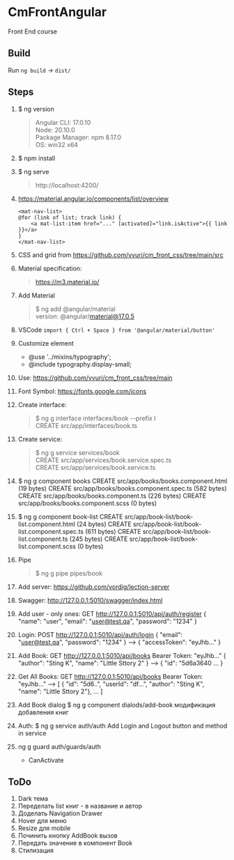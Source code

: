 # CmFrontAngular

Front End course 

## Build
Run `ng build` -> `dist/`

## Steps

1. $ ng version  
   > Angular CLI: 17.0.10 <br>
   Node: 20.10.0 <br>
   Package Manager: npm 8.17.0 <br>
   OS: win32 x64

2. $ npm install

3. $ ng serve
   > http://localhost:4200/

4. https://material.angular.io/components/list/overview
    ```
    <mat-nav-list>
    @for (link of list; track link) {
        <a mat-list-item href="..." [activated]="link.isActive">{{ link }}</a>
    }
    </mat-nav-list>
    ```
5. CSS and grid from https://github.com/vvuri/cm_front_css/tree/main/src

6. Material specification: 
   > https://m3.material.io/

7. Add Material   
    > $ ng add @angular/material <br>
    version: @angular/material@17.0.5

8. VSCode ``` import { Ctrl + Space } from '@angular/material/button'  ```

9. Customize element
    - @use '../mixins/typography';
    - @include typography.display-small;

10. Use: https://github.com/vvuri/cm_front_css/tree/main

11. Font Symbol: https://fonts.google.com/icons

12. Create interface: 
    > $ ng g interface interfaces/book --prefix I <br>
    CREATE src/app/interfaces/book.ts 

13. Create service:
    > $ ng g service services/book <br>
    CREATE src/app/services/book.service.spec.ts <br>
    CREATE src/app/services/book.service.ts

14. $ ng g component books
    CREATE src/app/books/books.component.html (19 bytes)
    CREATE src/app/books/books.component.spec.ts (582 bytes)
    CREATE src/app/books/books.component.ts (226 bytes)
    CREATE src/app/books/books.component.scss (0 bytes)

15. $ ng g component book-list
    CREATE src/app/book-list/book-list.component.html (24 bytes)
    CREATE src/app/book-list/book-list.component.spec.ts (611 bytes)
    CREATE src/app/book-list/book-list.component.ts (245 bytes)
    CREATE src/app/book-list/book-list.component.scss (0 bytes)

16. Pipe
    > $ ng g pipe pipes/book

16. Add server: https://github.com/vordig/lection-server    

17. Swagger: http://127.0.0.1:5010/swagger/index.html

18. Add user - only ones:
    GET http://127.0.0.1:5010/api/auth/register
    { "name": "user", "email": "user@test.qa", "password": "1234" }

19. Login:
    POST http://127.0.0.1:5010/api/auth/login
    { "email": "user@test.qa", "password": "1234" }
    --> { "accessToken": "eyJhb..." }
    
20. Add Book: 
    GET http://127.0.0.1:5010/api/books
    Bearer Token: "eyJhb..."
    { "author": "Sting K", "name": "Little Sttory 2" }
    --> { "id": "5d6a3640 ... }

21. Get All Books:
    GET http://127.0.0.1:5010/api/books
    Bearer Token: "eyJhb..."
    --> [ { "id": "5d6..", "userId": "df...", "author": "Sting K", "name": "Little Sttory 2"}, ... ]

22. Add Book dialog
    $ ng g component dialods/add-book
    модификация добавления книг

23. Auth:
    $ ng g service auth/auth
    Add Login and Logout button and method in service

24. ng g guard auth/guards/auth     
    - CanActivate
    



## ToDo
1. Dark тема
2. Переделать list книг - в название и автор
3. Доделать Navigation Drawer
4. Hover для меню
5. Resize для mobile
6. Починить кнопку AddBook вызов
7. Передать значение в компонент Book
8. Стилизация

